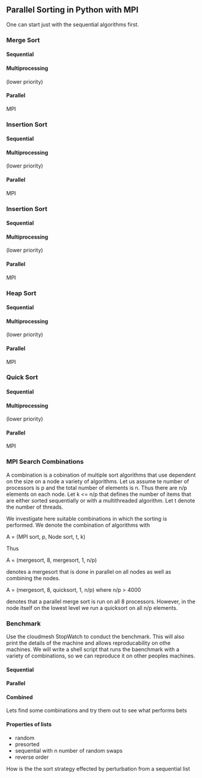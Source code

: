 ## Parallel Sorting in Python with MPI

One can start just with the sequential algorithms first.

### Merge Sort

#### Sequential

#### Multiprocessing

(lower priority)

#### Parallel 

MPI

### Insertion  Sort

#### Sequential

#### Multiprocessing

(lower priority)

#### Parallel

MPI

### Insertion  Sort

#### Sequential

#### Multiprocessing

(lower priority)

#### Parallel

MPI

### Heap Sort

#### Sequential

#### Multiprocessing

(lower priority)

#### Parallel

MPI

### Quick Sort

#### Sequential

#### Multiprocessing

(lower priority)

#### Parallel

MPI

### MPI Search Combinations

A combination is a cobination of multiple sort algorithms that use dependent on the size on a node a variety of algorithms.
Let us assume te number of processors is p and the total number of elements is n. Thus there are n/p elements on each node. Let k <= n/p that defines the number of items that are either sorted sequentially or with a multithreaded algorithm. 
Let t denote the number of threads.

We investigate here suitable combinations in which the sorting is performed. We denote the combination of algorithms with 

A = (MPI sort, p, Node sort, t, k)

Thus 

A = (mergesort, 8, mergesort, 1, n/p) 

denotes a mergesort that is done in parallel on all nodes as well as combining the nodes.

A = (mergesort, 8, quicksort, 1, n/p)  where n/p > 4000

denotes that a parallel merge sort is run on all 8 processors. However, in the node itself on the lowest level we run a quicksort on all n/p elements.

### Benchmark

Use the cloudmesh StopWatch to conduct the benchmark. This will also print the details of the machine and allows reproducability on othe machines. 
We will write a shell script that runs the baenchmark with a variety of combinations, so we can reproduce it on other peoples machines.


#### Sequential


#### Parallel


#### Combined

Lets find some combinations and try them out to see what performs bets

#### Properties of lists

* random
* presorted
* sequential with n number of random swaps
* reverse order

How is the the sort strategy effected by perturbation from a sequential list





